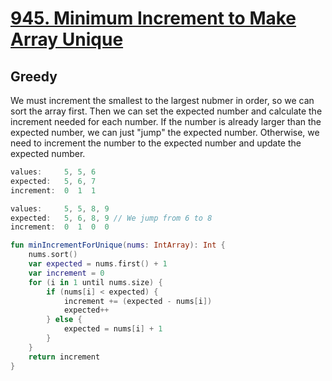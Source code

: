 # [945. Minimum Increment to Make Array Unique](https://leetcode.com/problems/minimum-increment-to-make-array-unique/)

## Greedy
We must increment the smallest to the largest nubmer in order, so we can sort the array first. Then we can set the expected number and calculate the increment needed for each number. If the number is already larger than the expected number, we can just "jump" the expected number. Otherwise, we need to increment the number to the expected number and update the expected number.

```js
values:     5, 5, 6
expected:   5, 6, 7
increment:  0  1  1

values:     5, 5, 8, 9
expected:   5, 6, 8, 9 // We jump from 6 to 8
increment:  0  1  0  0
```

```kotlin
fun minIncrementForUnique(nums: IntArray): Int {
    nums.sort()
    var expected = nums.first() + 1
    var increment = 0
    for (i in 1 until nums.size) {
        if (nums[i] < expected) {
            increment += (expected - nums[i])
            expected++
        } else {
            expected = nums[i] + 1
        }
    }
    return increment
}
```